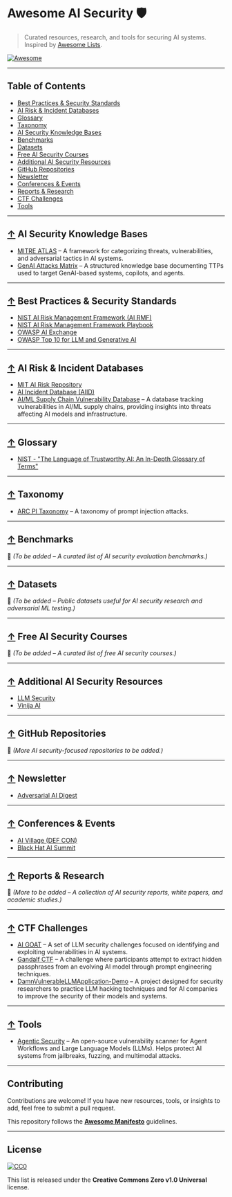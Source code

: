 # Awesome AI Security 🛡️  

> Curated resources, research, and tools for securing AI systems.  
> Inspired by [Awesome Lists](https://github.com/sindresorhus/awesome).  

[![Awesome](https://awesome.re/badge.svg)](https://awesome.re)

---

## Table of Contents  

- [Best Practices & Security Standards](#best-practices--security-standards)  
- [AI Risk & Incident Databases](#ai-risk--incident-databases)  
- [Glossary](#glossary)  
- [Taxonomy](#taxonomy)  
- [AI Security Knowledge Bases](#ai-security-knowledge-bases)  
- [Benchmarks](#benchmarks)  
- [Datasets](#datasets)  
- [Free AI Security Courses](#free-ai-security-courses)  
- [Additional AI Security Resources](#additional-ai-security-resources)  
- [GitHub Repositories](#github-repositories)  
- [Newsletter](#newsletter)  
- [Conferences & Events](#conferences--events)  
- [Reports & Research](#reports--research)  
- [CTF Challenges](#ctf-challenges)  
- [Tools](#tools)  

---

## [↑](#table-of-contents) AI Security Knowledge Bases  

- [MITRE ATLAS](http://atlas.mitre.org) – A framework for categorizing threats, vulnerabilities, and adversarial tactics in AI systems.  
- [GenAI Attacks Matrix](https://ttps.ai/matrix.html#genai-attacks-matrix) – A structured knowledge base documenting TTPs used to target GenAI-based systems, copilots, and agents.  

---

## [↑](#table-of-contents) Best Practices & Security Standards  

- [NIST AI Risk Management Framework (AI RMF)](https://nvlpubs.nist.gov/nistpubs/ai/NIST.AI.100-1.pdf)  
- [NIST AI Risk Management Framework Playbook](https://airc.nist.gov/airmf-resources/playbook/)  
- [OWASP AI Exchange](https://owaspai.org/docs/ai_security_overview/)  
- [OWASP Top 10 for LLM and Generative AI](https://owasp.org/www-project-top-10-for-large-language-model-applications/)  

---

## [↑](#table-of-contents) AI Risk & Incident Databases  

- [MIT AI Risk Repository](https://airisk.mit.edu/)  
- [AI Incident Database (AIID)](https://incidentdatabase.ai/)  
- [AI/ML Supply Chain Vulnerability Database](https://sightline.protectai.com/vulnerabilities) – A database tracking vulnerabilities in AI/ML supply chains, providing insights into threats affecting AI models and infrastructure.  

---

## [↑](#table-of-contents) Glossary  

- [NIST - "The Language of Trustworthy AI: An In-Depth Glossary of Terms"](https://airc.nist.gov/glossary/)  

---

## [↑](#table-of-contents) Taxonomy  

- [ARC PI Taxonomy](https://github.com/Arcanum-Sec/arc_pi_taxonomy) – A taxonomy of prompt injection attacks.  

---

## [↑](#table-of-contents) Benchmarks  

📌 *(To be added – A curated list of AI security evaluation benchmarks.)*  

---

## [↑](#table-of-contents) Datasets  

📌 *(To be added – Public datasets useful for AI security research and adversarial ML testing.)*  

---

## [↑](#table-of-contents) Free AI Security Courses  

📌 *(To be added – A curated list of free AI security courses.)*  

---

## [↑](#table-of-contents) Additional AI Security Resources  

- [LLM Security](http://llmsecurity.net)  
- [Vinija AI](http://vinija.ai/models/LLM/)  

---

## [↑](#table-of-contents) GitHub Repositories  

📌 *(More AI security-focused repositories to be added.)*  

---

## [↑](#table-of-contents) Newsletter  

- [Adversarial AI Digest](https://www.linkedin.com/newsletters/adversarial-ai-digest-7298813894498598912/)  

---

## [↑](#table-of-contents) Conferences & Events  

- [AI Village (DEF CON)](https://aivillage.org/)  
- [Black Hat AI Summit](https://www.blackhat.com/)  

---

## [↑](#table-of-contents) Reports & Research  

📌 *(More to be added – A collection of AI security reports, white papers, and academic studies.)*  

---

## [↑](#table-of-contents) CTF Challenges  

- [AI GOAT](https://github.com/dhammon/ai-goat) – A set of LLM security challenges focused on identifying and exploiting vulnerabilities in AI systems.  
- [Gandalf CTF](https://gandalf.lakera.ai/) – A challenge where participants attempt to extract hidden passphrases from an evolving AI model through prompt engineering techniques.  
- [DamnVulnerableLLMApplication-Demo](https://github.com/greshake/DamnVulnerableLLMApp) – A project designed for security researchers to practice LLM hacking techniques and for AI companies to improve the security of their models and systems.  

---

## [↑](#table-of-contents) Tools  

- [Agentic Security](https://github.com/msoedov/agentic_security) – An open-source vulnerability scanner for Agent Workflows and Large Language Models (LLMs). Helps protect AI systems from jailbreaks, fuzzing, and multimodal attacks.  

---

## Contributing  

Contributions are welcome! If you have new resources, tools, or insights to add, feel free to submit a pull request.  

This repository follows the **[Awesome Manifesto](https://github.com/sindresorhus/awesome/blob/main/awesome.md)** guidelines.  

---

## License  

[![CC0](https://mirrors.creativecommons.org/presskit/buttons/88x31/svg/cc-zero.svg)](https://creativecommons.org/publicdomain/zero/1.0/)  

This list is released under the **Creative Commons Zero v1.0 Universal** license.  
